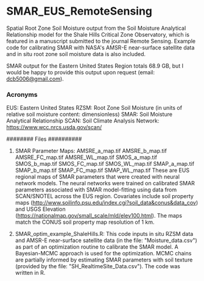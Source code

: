 # SMAR_EUS_RemoteSensing
Spatial Root Zone Soil Moisture output from the Soil Moisture Analytical Relationship model for the Shale Hills Critical Zone Observatory, which is featured in a manuscript submitted to the journal Remote Sensing.  Example code for calibrating SMAR with NASA's AMSR-E near-surface satellite data and in situ root zone soil moisture data is also included.

SMAR output for the Eastern United States Region totals 68.9 GB, but I would be happy to provide this output upon request (email: dcb5006@gmail.com). 

### Acronyms ###
EUS: Eastern United States
RZSM: Root Zone Soil Moisture (in units of relative soil moisture content: dimensionless)
SMAR: Soil Moisture Analytical Relationship
SCAN: Soil Climate Analysis Network: https://www.wcc.nrcs.usda.gov/scan/

######## Files ##########
1) SMAR Parameter Maps:
AMSRE_a_map.tif
AMSRE_b_map.tif
AMSRE_FC_map.tif
AMSRE_WL_map.tif
SMOS_a_map.tif
SMOS_b_map.tif
SMOS_FC_map.tif
SMOS_WL_map.tif
SMAP_a_map.tif
SMAP_b_map.tif
SMAP_FC_map.tif
SMAP_WL_map.tif
These are EUS regional maps of SMAR parameters that were created with neural network models.  The neural networks were trained on calibrated SMAR parameters associated with SMAR model-fitting using data from SCAN/SNOTEL across the EUS region.  Covariates include soil property maps (http://www.soilinfo.psu.edu/index.cgi?soil_data&conus&data_cov) and USGS Elevation (https://nationalmap.gov/small_scale/mld/elev100.html).  The maps match the CONUS soil property map resolution of 1 km.

2) SMAR_optim_example_ShaleHills.R:
This code inputs in situ RZSM data and AMSR-E near-surface satellite data (in the file: "Moisture_data.csv") as part of an optimization routine to calibrate the SMAR model. A Bayesian-MCMC approach is used for the optimization. MCMC chains are partially informed by estimating SMAR parameters with soil texture (provided by the file: "SH_RealtimeSite_Data.csv"). The code was written in R.


